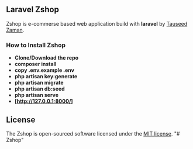 
## Laravel Zshop 

Zshop is e-commerse based web application build with **laravel** by [Tauseed Zaman](https://github.com/tauseedzaman).
### How to Install Zshop 

- **Clone/Download the repo**
- **composer install**
- **copy .env.example .env**
- **php artisan key:generate**
- **php artisan migrate**
- **php artisan db:seed**
- **php artisan serve**
- **[http://127.0.0.1:8000/]**


## License

The Zshop is open-sourced software licensed under the [MIT license](https://opensource.org/licenses/MIT).
"# Zshop" 
